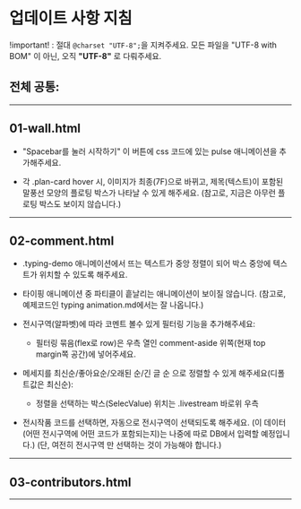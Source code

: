 # 업데이트 사항 지침
!important! : 절대 ```@charset "UTF-8";```을 지켜주세요. 모든 파일을 "UTF-8 with BOM" 이 아닌, 오직 **"UTF-8"** 로 다뤄주세요.

## 전체 공통:

<!-- - 언제 어디서든 spacebar 누르면 index.html로 이동하게 해주세요.
- 커서 모양을 불투명한 원으로 바꿔주세요. -->

<!-- - 버튼 등 hover 시 마우스 커서 모양이 기본값입니다. 현재 웹 커서모양에 맞게 hover 커서를 새로운 모양 또는 애니메이션으로 바꿔주세요. -->

---
## 01-wall.html
 <!-- - 1분동안 아무 입력이 없으면(마우스, 키보드), 1F ~ 7F 5초마다 자동으로 다음 층으로 넘어가도록 해주세요. 자동으로 넘어가는 동안은 웹 하단에 플로팅박스( "Spacebar를 눌러 시작하기" 문구를 넣어)를 띄워주세요.

- 지금은 다음 층으로 넘어갈 때(스크롤 시) .floor-stack내부에서 .floor-section 전체가 하나씩 넘어가는데, 이 방식이 아니라, 1F을 기준으로 내부 요소 및 위치는 그대로 하고, 넘어갈때 .plan-card의 내부 이미지와 .floor-section__head의 내부 텍스트만 바뀌도록 바꿔주세요. (.floor-selector 애니메이션은 지금과 그대로 유지) -->

- "Spacebar를 눌러 시작하기" 이 버튼에 css 코드에 있는 pulse 애니메이션을 추가해주세요.

- 각 .plan-card hover 시, 이미지가 최종(7F)으로 바뀌고, 제목(텍스트)이 포함된 말풍선 모양의 플로팅 박스가 나타날 수 있게 해주세요. (참고로, 지금은 아무런 플로팅 박스도 보이지 않습니다.)


---
## 02-comment.html
<!-- - .livechat-stream 블럭 내부에서 스크롤 가능하게 만들어주세요. 그리고 화면에서 스크롤 바 표시가 안나오도록 숨겨주세요.

- 현재 .chat-row(채팅 행 요소) 이 너무 채팅메시지 UI처럼 디자인되어있습니다. 채팅 메시지가 아니라, 댓글/코멘트 요소처럼 reDesign 해주세요. 다음 지침을 참고하세요:
    1. 기존 스타일을 삭제하고 새롭게 .chat-row 내부(코멘트 행)을 알아서 디자인해주세요.
    2. 단, 좋아요 버튼을 정사각형 비율로 크게 만들고, 하트 아이콘을 버튼 중앙에 크게 위치시키고, 숫자를 그 아래에 작게 중앙 정렬로 배치해주세요. 
    3. 단, 현재 요소의 각 색상(폰트/아이콘/배경색, 전시작품/구역 색상)을 유지해주세요.
    4. 그 외 요소를 알아서 디자인해주세요.

- 현재 .typing-demo 에서 아무런 애니메이션도 나오지 않습니다. "archive elements examples\typing animation.md" 파일의 코드를 활용해 똑같이 실시간 타이핑 애니메이션이 .typing-demo에 표시되도록 해주세요.  -->

<!-- - 현재 .typing-demo 에서 텍스트 타이핑 중 spacebar를 입력하면 텍스트 애니메이션이 자동으로 줄바꿈되어 .typing-demo 의 박스를 벗어납니다. 따라서 줄바꿈 될 때 애니메이션이 박스를 벗어나면 아래로 이동하면서 텍스트를 tracking 하면서 볼 수 있도록 해주세요.

- .chat-row 에서 좋아요 버튼의 크기를 행 높이에 꽉차게 키워주세요. -->

- .typing-demo 애니메이션에서 뜨는 텍스트가  중앙 정렬이 되어 박스 중앙에 텍스트가 위치할 수 있도록 해주세요.
- 타이핑 애니메이션 중 파티클이 흩날리는 애니메이션이 보이질 않습니다. (참고로, 예제코드인 typing animation.md에서는 잘 나옵니다.)

- 전시구역(알파벳)에 따라 코멘트 볼수 있게 필터링 기능을 추가해주세요: 
    - 필터링 묶음(flex로 row)은 우측 열인 comment-aside 위쪽(현재 top margin쪽 공간)에 넣어주세요.
- 메세지를 최신순/좋아요순/오래된 순/긴 글 순 으로 정렬할 수 있게 해주세요(디폴트값은 최신순):
    - 정렬을 선택하는 박스(SelecValue) 위치는 .livestream 바로위 우측

- 전시작품 코드를 선택하면, 자동으로 전시구역이 선택되도록 해주세요. (이 데이터(어떤 전시구역에 어떤 코드가 포함되는지)는 나중에 따로 DB에서 입력할 예정입니다.) (단, 여전히 전시구역 만 선택하는 것이 가능해야 합니다.)

---
## 03-contributors.html
<!-- - 각 .contributor-column 을 자유롭게 화면 내에서 배치하고 싶습니다. 뷰포트 내에서 수치를 조정해서 discipline별 카드를 자유롭게 배치할 수 있도록 세팅해주세요. 각각 정확한 위치는 제가 따로 수치로 조정하겠습니다. -->
---